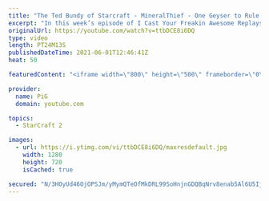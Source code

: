 ```yaml
---
title: "The Ted Bundy of Starcraft - MineralThief - One Geyser to Rule Them All - G3"
excerpt: "In this week’s episode of I Cast Your Freakin Awesome Replays (ICYFAR) players were only allowed to mine from one gas!\r \r THIS WEEKS ICYFAR CHALLENGE: \"Fakeout - Trick Your opponent with fake rushes, attacks and tech paths\". Examples: Fake cannon/bunker rush, empty drops, proxy tech that you show on"
originalUrl: https://youtube.com/watch?v=ttbDCE8i6DQ
type: video
length: PT24M13S
publishedDateTime: 2021-06-01T12:46:41Z
heat: 50

featuredContent: "<iframe width=\"800\" height=\"500\" frameborder=\"0\" src=\"https://www.youtube.com/embed/ttbDCE8i6DQ\" allow=\"accelerometer; autoplay; encrypted-media; gyroscope; picture-in-picture\" allowfullscreen></iframe>"

provider:
  name: PiG
  domain: youtube.com

topics:
  - StarCraft 2

images:
  - url: https://i.ytimg.com/vi/ttbDCE8i6DQ/maxresdefault.jpg
    width: 1280
    height: 720
    isCached: true

secured: "N/3HOyUd46OjOPSJm/yMymQTeOfMkDRL99SoHnjnGDQBqNrv8enab5Al6U5Ijt0YPdmCOL6frefqMcL0kBALhwAVcYv6K22Cp3cSb5vs1Yvvw8BCbFH75Tamfqr3HwtZL65dnUDnBxGygp7sx6BD3VKRaJ8yXj5y7qpkBEBBe4arOkFp46ydiSOX6vXfIChhwMz5Y51oKJIuHH2TYkObr/FmcvdSlZcSXuBAx2khwF+tak178qFHTqFQT16kMhSNPK5FU1UR5NOMj2HVNyaFWjcM2WJh0/didOpmpk2yEWLpe+gUvMKsHsfI/p3AONUsY5CAW/0lnFbAxHRVj32xeebEddrlU1MVCRiYYTT5l+itBl6M7FD2XRMzgV/nJJ1sqCIa0CCm/aUb7c6DGrbgFFLLdjIK2mbMBNIfkEvu2OA=;nLYMnpfOt0eFY79r9qbfMA=="
---
```



